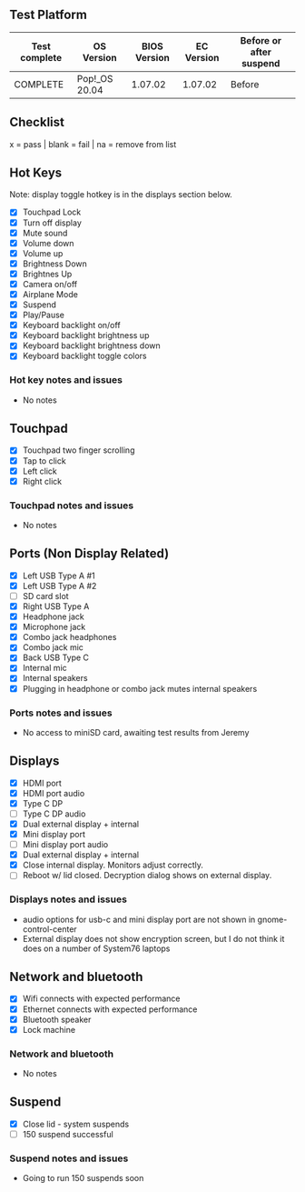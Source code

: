 ## Test Platform

| Test complete | OS Version    | BIOS Version | EC Version | Before or after suspend |
| ------------- | ------------- | ------------ | ---------- | ----------------------- |
|   COMPLETE    | Pop!\_OS 20.04 | 1.07.02     | 1.07.02    | Before                  |

## Checklist
x = pass | blank = fail | na = remove from list

## Hot Keys

Note: display toggle hotkey is in the displays section below.

- [x] Touchpad Lock
- [x] Turn off display
- [x] Mute sound
- [x] Volume down
- [x] Volume up
- [x] Brightness Down
- [x] Brightnes Up
- [x] Camera on/off
- [x] Airplane Mode
- [x] Suspend
- [x] Play/Pause
- [x] Keyboard backlight on/off
- [x] Keyboard backlight brightness up
- [x] Keyboard backlight brightness down
- [x] Keyboard backlight toggle colors

### Hot key notes and issues

- No notes

## Touchpad

- [x] Touchpad two finger scrolling
- [x] Tap to click
- [x] Left click
- [x] Right click

### Touchpad notes and issues

- No notes

## Ports (Non Display Related)

- [x] Left USB Type A #1
- [x] Left USB Type A #2
- [ ] SD card slot
- [x] Right USB Type A
- [x] Headphone jack
- [x] Microphone jack
- [x] Combo jack headphones
- [x] Combo jack mic
- [x] Back USB Type C
- [x] Internal mic
- [x] Internal speakers
- [x] Plugging in headphone or combo jack mutes internal speakers

### Ports notes and issues

- No access to miniSD card, awaiting test results from Jeremy

## Displays

- [x] HDMI port
- [x] HDMI port audio
- [x] Type C DP
- [ ] Type C DP audio
- [x] Dual external display + internal
- [x] Mini display port
- [ ] Mini display port audio
- [x] Dual external display + internal
- [x] Close internal display. Monitors adjust correctly.
- [ ] Reboot w/ lid closed. Decryption dialog shows on external display.

### Displays notes and issues

- audio options for usb-c and mini display port are not shown in 
  gnome-control-center
- External display does not show encryption screen, but I do not think it does
  on a number of System76 laptops

## Network and bluetooth

- [x] Wifi connects with expected performance
- [x] Ethernet connects with expected performance
- [x] Bluetooth speaker
- [x] Lock machine

### Network and bluetooth

- No notes

## Suspend

- [x] Close lid - system suspends
- [ ] 150 suspend successful

### Suspend notes and issues

- Going to run 150 suspends soon
